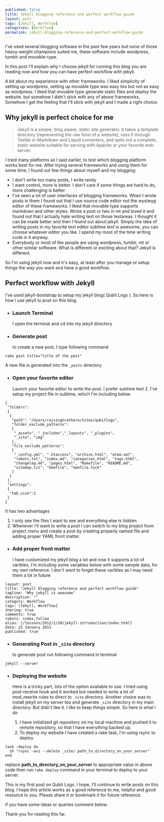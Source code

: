```yaml
---
published: false
title: Jekyll blogging reference and perfect workflow guide
layout: post
tags: [Jekyll, Workflow]
categories: [Workflow]
permalink: jekyll-blogging-reference-and-perfect-workflow-guide
---
```

I've used several blogging software in the past few years but none of those heavy-weight champions suited me, these software include wordpress, tumblr and movable-type.

In this post I'll explain why I choose jekyll for running this blog you are reading now and how you can have perfect workflow with jekyll.

<!--more--> 
A bit about my experience with other frameworks.
I liked simplicity of setting up wordpress, setting up movable type was easy too but not as easy as wordpress. I liked that movable type generate static files and deploy the website. but somehow I didn't stick with any of above frameworks, Somehow I get the feeling that I'll stick with jekyll and I made a right choice.

Why jekyll is perfect choice for me
-----------------------------------

> Jekyll is a simple, blog aware, static site generator. It takes a template directory (representing the raw form of a website), runs it through Textile or Markdown and Liquid converters, and spits out a complete, static website suitable for serving with Apache or your favorite web server. 

I tried many platforms as I said earlier, to test which blogging platform works best for me.
After trying several frameworks and using them for some time, I found out few things about myself and my blogging:

- 	I don't write too many posts, I write rarely
- 	I want control, more is better. I don't care if some things are hard to do, more challenging is better.
- 	I've seen a lot of user interfaces of blogging frameworks. When I wrote posts in them I found out that I use source code editor not the wysiwyg editor of these frameworks. I liked that movable type supports markdown and other styles. Wrote a post or two in mt and loved it and found out that I actually hate writing text on those textareas. I thought it can be made better and then I found out about jekyll. Simply the idea of writing posts in my favorite text editor sublime text is awesome, you can choose whatever editor you like. I spend my most of the time writing code in it anyway.
- 	Everybody or most of the people are using wordpress, tumblr, mt or other similar software. What is different or exciting about that? Jekyll is different.

So I'm using jekyll now and it's easy, at least after you manage or setup things the way you want and have a good workflow.

Perfect workflow with Jekyll
----------------------------

I've used jekyll-bootstrap to setup my jekyll blog( Qubit Logs ). So here is how I use jekyll to post on this blog.

+ 	### Launch Terminal
	
	I open the terminal and cd into my jekyll directory

+ 	### Generate post

	to create a new post, I type following command
```
rake post title="title of the post"
```
A new file is generated into the <code>_posts</code> directory

+ 	### Open your favorite editor

	Launch your favorite editor to write the post. I prefer sublime text 2. I've setup my project file in sublime, which I'm including below.
```
{
 "folders":
 [
  {
   "path": "/Users/rajsinghrathore/Sites/qubitlogs",
   "folder_exclude_patterns": 
   [
    "_assets", "_includes","_layouts", "_plugins", 
    "_site", "img"
   ],
   "file_exclude_patterns": 
   [
    "_config.yml", ".htaccess", "archive.html", "atom.xml", 
    "robots.txt", "index.md", "categories.html", "tags.html", 
    "changelog.md", "pages.html", "Rakefile", "README.md", 
    "sitemap.txt", "Gemfile", "Gemfile.lock"
   ]
  }
 ],
 "settings":
 {
  "tab_size":2
 }
}
```
It has two advantages
1. 	I only see the files I want to see and everything else is hidden
2. 	Whenever I'll want to write a post I can switch to my blog project from project menu and create a post by creating properly named file and adding proper YAML front matter.

+ 	### Add proper front matter

	I have customized my jekyll blog a lot and now it supports a lot of varibles, I'm including some variables below with some sample data, for my own reference. I don't want to forget these varibles as I may need them a lot in future
```
layout: post
title: "Jekyll blogging reference and perfect workflow guide"
tagline: "Why jekyll is awesome"
description: ""
category: Workflow
tags: [Jekyll, Workflow]
sharing: true
comments: true
robots: index,follow
alias: [/lessons/2012/1/20/jekyll-introduction/index.html]
date: 22 January 2013
published: true
```
+ 	### Generating Post in <code>_site</code> directory

	to generate post run following command in terminal
```
jekyll --server
```
+ 	### Deploying the website

	Here is a tricky part, lots of the option available to use. I tried using post-receive hook and it worked but needed to write a lot of mod_rewrite rules to direct to <code>_site</code> directory. Another choice was to install jekyll on my server too and generate <code>_site</code> directory in my main directory. But didn't like it. I like to keep things simple.
	So here is what i do
	1. 	I have initialized git repository on my local machine and pushed it to remote repository, so that I have everything backed up.
	2. 	To deploy my website I have created a rake task, I'm using rsync to deploy
	
```
task :deploy do
  sh "rsync -avz --delete _site/ path_to_directory_on_your_server"
end
```
replace **path_to_directory_on_your_server** to appropriate value in above code 
then run <code>rake deploy</code> command in your terminal to deploy to your server.

This is my first post on Qubit Logs. I hope, I'll continue to write posts on this blog.
I hope this article works as a good reference to me, helpful and good resource to you. Please share it or bookmark it for future reference.

if you have some ideas or queries comment below.

Thank you for reading this far.